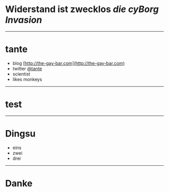 # Widerstand ist zwecklos  *die cyBorg Invasion*

---

# tante

* blog [http://the-gay-bar.com](http://the-gay-bar.com)
* twitter [@tante](http://the-gay-bar.com)
* scientist
* likes monkeys 

---

# test

---

# Dingsu

* eins
* zwei
* drei

---

# Danke

